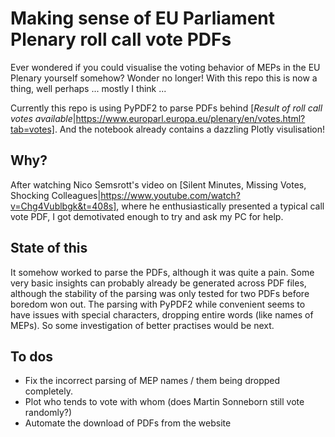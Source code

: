 # Making sense of EU Parliament Plenary roll call vote PDFs

Ever wondered if you could visualise the voting behavior of MEPs in the EU Plenary yourself somehow? Wonder no longer! With this repo this is now a thing, well perhaps ... mostly I think ... 

Currently this repo is using PyPDF2 to parse PDFs behind [_Result of roll call votes available_|https://www.europarl.europa.eu/plenary/en/votes.html?tab=votes]. And the notebook already contains a dazzling Plotly visulisation!

## Why?

After watching Nico Semsrott's video on [Silent Minutes, Missing Votes, Shocking Colleagues|https://www.youtube.com/watch?v=Chg4Vublbgk&t=408s], where he enthusiastically presented a typical call vote PDF, I got demotivated enough to try and ask my PC for help. 

## State of this

It somehow worked to parse the PDFs, although it was quite a pain. Some very basic insights can probably already be generated across PDF files, although the stability of the parsing was only tested for two PDFs before boredom won out. The parsing with PyPDF2 while convenient seems to have issues with special characters, dropping entire words (like names of MEPs). So some investigation of better practises would be next.

## To dos

* Fix the incorrect parsing of MEP names / them being dropped completely.
* Plot who tends to vote with whom (does Martin Sonneborn still vote randomly?)
* Automate the download of PDFs from the website
